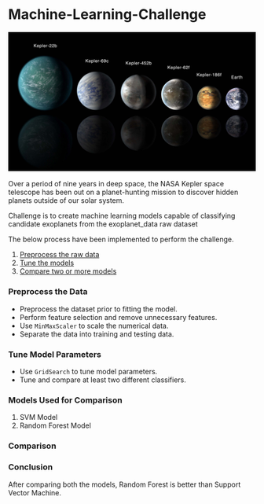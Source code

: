 # Machine-Learning-Challenge

![exoplanets.jpg](Images/exoplanets.jpg)


Over a period of nine years in deep space, the NASA Kepler space telescope has been out on a planet-hunting mission to discover hidden planets outside of our solar system.

Challenge is to create machine learning models capable of classifying candidate exoplanets from the exoplanet_data raw dataset 

The below process have been implemented to perform the challenge.

1. [Preprocess the raw data](#Preprocessing)
2. [Tune the models](#Tune-Model-Parameters)
3. [Compare two or more models](#Models-Used-for-Comparison)

### Preprocess the Data

* Preprocess the dataset prior to fitting the model.
* Perform feature selection and remove unnecessary features.
* Use `MinMaxScaler` to scale the numerical data.
* Separate the data into training and testing data.

### Tune Model Parameters

* Use `GridSearch` to tune model parameters.
* Tune and compare at least two different classifiers.


### Models Used for Comparison 

1. SVM Model
2. Random Forest Model

### Comparison

### Conclusion

After comparing both the models, Random Forest is better than Support Vector Machine.
